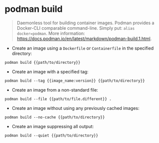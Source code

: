 # podman build

> Daemonless tool for building container images.
> Podman provides a Docker-CLI comparable command-line. Simply put: `alias docker=podman`.
> More information: <https://docs.podman.io/en/latest/markdown/podman-build.1.html>.

- Create an image using a `Dockerfile` or `Containerfile` in the specified directory:

`podman build {{path/to/directory}}`

- Create an image with a specified tag:

`podman build --tag {{image_name:version}} {{path/to/directory}}`

- Create an image from a non-standard file:

`podman build --file {{path/to/file.different}} .`

- Create an image without using any previously cached images:

`podman build --no-cache {{path/to/directory}}`

- Create an image suppressing all output:

`podman build --quiet {{path/to/directory}}`
